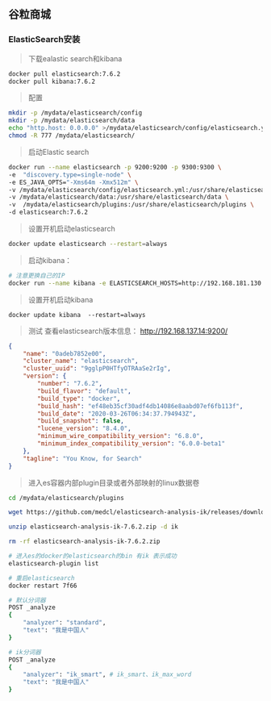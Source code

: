## 谷粒商城

### ElasticSearch安装

> 下载ealastic search和kibana 

```bash
docker pull elasticsearch:7.6.2
docker pull kibana:7.6.2
```



> 配置 

```bash
mkdir -p /mydata/elasticsearch/config
mkdir -p /mydata/elasticsearch/data
echo "http.host: 0.0.0.0" >/mydata/elasticsearch/config/elasticsearch.yml
chmod -R 777 /mydata/elasticsearch/
```



> 启动Elastic search 

```bash
docker run --name elasticsearch -p 9200:9200 -p 9300:9300 \
-e  "discovery.type=single-node" \
-e ES_JAVA_OPTS="-Xms64m -Xmx512m" \
-v /mydata/elasticsearch/config/elasticsearch.yml:/usr/share/elasticsearch/config/elasticsearch.yml \
-v /mydata/elasticsearch/data:/usr/share/elasticsearch/data \
-v  /mydata/elasticsearch/plugins:/usr/share/elasticsearch/plugins \
-d elasticsearch:7.6.2
```



> 设置开机启动elasticsearch 

```bash
docker update elasticsearch --restart=always
```



> 启动kibana： 

```bash
# 注意更换自己的IP
docker run --name kibana -e ELASTICSEARCH_HOSTS=http://192.168.181.130:9200 -p 5601:5601 -d kibana:7.6.2
```



> 设置开机启动kibana 

```
docker update kibana  --restart=always
```



> 测试 查看elasticsearch版本信息： http://192.168.137.14:9200/

```json
{
    "name": "0adeb7852e00",
    "cluster_name": "elasticsearch",
    "cluster_uuid": "9gglpP0HTfyOTRAaSe2rIg",
    "version": {
        "number": "7.6.2",
        "build_flavor": "default",
        "build_type": "docker",
        "build_hash": "ef48eb35cf30adf4db14086e8aabd07ef6fb113f",
        "build_date": "2020-03-26T06:34:37.794943Z",
        "build_snapshot": false,
        "lucene_version": "8.4.0",
        "minimum_wire_compatibility_version": "6.8.0",
        "minimum_index_compatibility_version": "6.0.0-beta1"
    },
    "tagline": "You Know, for Search"
}
```



> 进入es容器内部plugin目录或者外部映射的linux数据卷

```bash
cd /mydata/elasticsearch/plugins

wget https://github.com/medcl/elasticsearch-analysis-ik/releases/download/v7.6.2/elasticsearch-analysis-ik-7.6.2.zip

unzip elasticsearch-analysis-ik-7.6.2.zip -d ik

rm -rf elasticsearch-analysis-ik-7.6.2.zip

# 进入es的docker的elasticsearch的bin 有ik 表示成功
elasticsearch-plugin list

# 重启elasticsearch
docker restart 7f66

# 默认分词器
POST _analyze 
{
	"analyzer": "standard",
	"text": "我是中国人" 
}

# ik分词器
POST _analyze 
{
	"analyzer": "ik_smart", # ik_smart、ik_max_word
	"text": "我是中国人" 
}
```

